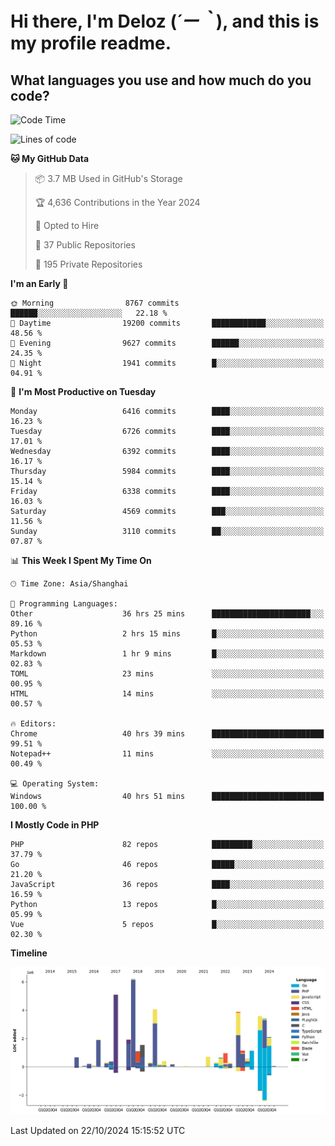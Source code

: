 # **Hi there, I'm Deloz (*´ー｀*), and this is my profile readme.**

## **What languages you use and how much do you code?**

<!--START_SECTION:waka-->
![Code Time](http://img.shields.io/badge/Code%20Time-4%2C872%20hrs%2015%20mins-blue)

![Lines of code](https://img.shields.io/badge/From%20Hello%20World%20I%27ve%20Written-42.9%20million%20lines%20of%20code-blue)

**🐱 My GitHub Data** 

> 📦 3.7 MB Used in GitHub's Storage 
 > 
> 🏆 4,636 Contributions in the Year 2024
 > 
> 💼 Opted to Hire
 > 
> 📜 37 Public Repositories 
 > 
> 🔑 195 Private Repositories 
 > 
**I'm an Early 🐤** 

```text
🌞 Morning                8767 commits        ██████░░░░░░░░░░░░░░░░░░░   22.18 % 
🌆 Daytime                19200 commits       ████████████░░░░░░░░░░░░░   48.56 % 
🌃 Evening                9627 commits        ██████░░░░░░░░░░░░░░░░░░░   24.35 % 
🌙 Night                  1941 commits        █░░░░░░░░░░░░░░░░░░░░░░░░   04.91 % 
```
📅 **I'm Most Productive on Tuesday** 

```text
Monday                   6416 commits        ████░░░░░░░░░░░░░░░░░░░░░   16.23 % 
Tuesday                  6726 commits        ████░░░░░░░░░░░░░░░░░░░░░   17.01 % 
Wednesday                6392 commits        ████░░░░░░░░░░░░░░░░░░░░░   16.17 % 
Thursday                 5984 commits        ████░░░░░░░░░░░░░░░░░░░░░   15.14 % 
Friday                   6338 commits        ████░░░░░░░░░░░░░░░░░░░░░   16.03 % 
Saturday                 4569 commits        ███░░░░░░░░░░░░░░░░░░░░░░   11.56 % 
Sunday                   3110 commits        ██░░░░░░░░░░░░░░░░░░░░░░░   07.87 % 
```


📊 **This Week I Spent My Time On** 

```text
🕑︎ Time Zone: Asia/Shanghai

💬 Programming Languages: 
Other                    36 hrs 25 mins      ██████████████████████░░░   89.16 % 
Python                   2 hrs 15 mins       █░░░░░░░░░░░░░░░░░░░░░░░░   05.53 % 
Markdown                 1 hr 9 mins         █░░░░░░░░░░░░░░░░░░░░░░░░   02.83 % 
TOML                     23 mins             ░░░░░░░░░░░░░░░░░░░░░░░░░   00.95 % 
HTML                     14 mins             ░░░░░░░░░░░░░░░░░░░░░░░░░   00.57 % 

🔥 Editors: 
Chrome                   40 hrs 39 mins      █████████████████████████   99.51 % 
Notepad++                11 mins             ░░░░░░░░░░░░░░░░░░░░░░░░░   00.49 % 

💻 Operating System: 
Windows                  40 hrs 51 mins      █████████████████████████   100.00 % 
```

**I Mostly Code in PHP** 

```text
PHP                      82 repos            █████████░░░░░░░░░░░░░░░░   37.79 % 
Go                       46 repos            █████░░░░░░░░░░░░░░░░░░░░   21.20 % 
JavaScript               36 repos            ████░░░░░░░░░░░░░░░░░░░░░   16.59 % 
Python                   13 repos            █░░░░░░░░░░░░░░░░░░░░░░░░   05.99 % 
Vue                      5 repos             █░░░░░░░░░░░░░░░░░░░░░░░░   02.30 % 
```



**Timeline**

![Lines of Code chart](https://raw.githubusercontent.com/deloz/deloz/main/assets/bar_graph.png)


 Last Updated on 22/10/2024 15:15:52 UTC
<!--END_SECTION:waka-->
